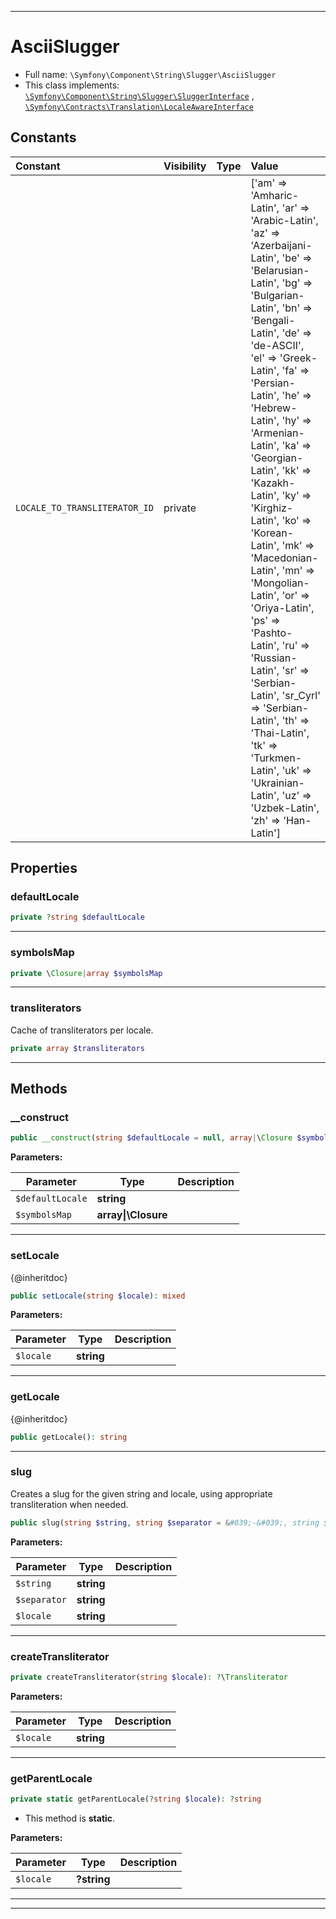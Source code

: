 ***

# AsciiSlugger

* Full name: `\Symfony\Component\String\Slugger\AsciiSlugger`
* This class implements:
  [`\Symfony\Component\String\Slugger\SluggerInterface`](./SluggerInterface.md)
  , [`\Symfony\Contracts\Translation\LocaleAwareInterface`](../../../Contracts/Translation/LocaleAwareInterface.md)

## Constants

| Constant | Visibility | Type | Value |
|:---------|:-----------|:-----|:------|
|`LOCALE_TO_TRANSLITERATOR_ID`|private| |[&#039;am&#039; =&gt; &#039;Amharic-Latin&#039;, &#039;ar&#039; =&gt; &#039;Arabic-Latin&#039;, &#039;az&#039; =&gt; &#039;Azerbaijani-Latin&#039;, &#039;be&#039; =&gt; &#039;Belarusian-Latin&#039;, &#039;bg&#039; =&gt; &#039;Bulgarian-Latin&#039;, &#039;bn&#039; =&gt; &#039;Bengali-Latin&#039;, &#039;de&#039; =&gt; &#039;de-ASCII&#039;, &#039;el&#039; =&gt; &#039;Greek-Latin&#039;, &#039;fa&#039; =&gt; &#039;Persian-Latin&#039;, &#039;he&#039; =&gt; &#039;Hebrew-Latin&#039;, &#039;hy&#039; =&gt; &#039;Armenian-Latin&#039;, &#039;ka&#039; =&gt; &#039;Georgian-Latin&#039;, &#039;kk&#039; =&gt; &#039;Kazakh-Latin&#039;, &#039;ky&#039; =&gt; &#039;Kirghiz-Latin&#039;, &#039;ko&#039; =&gt; &#039;Korean-Latin&#039;, &#039;mk&#039; =&gt; &#039;Macedonian-Latin&#039;, &#039;mn&#039; =&gt; &#039;Mongolian-Latin&#039;, &#039;or&#039; =&gt; &#039;Oriya-Latin&#039;, &#039;ps&#039; =&gt; &#039;Pashto-Latin&#039;, &#039;ru&#039; =&gt; &#039;Russian-Latin&#039;, &#039;sr&#039; =&gt; &#039;Serbian-Latin&#039;, &#039;sr_Cyrl&#039; =&gt; &#039;Serbian-Latin&#039;, &#039;th&#039; =&gt; &#039;Thai-Latin&#039;, &#039;tk&#039; =&gt; &#039;Turkmen-Latin&#039;, &#039;uk&#039; =&gt; &#039;Ukrainian-Latin&#039;, &#039;uz&#039; =&gt; &#039;Uzbek-Latin&#039;, &#039;zh&#039; =&gt; &#039;Han-Latin&#039;]|

## Properties

### defaultLocale

```php
private ?string $defaultLocale
```

***

### symbolsMap

```php
private \Closure|array $symbolsMap
```

***

### transliterators

Cache of transliterators per locale.

```php
private array $transliterators
```

***

## Methods

### __construct

```php
public __construct(string $defaultLocale = null, array|\Closure $symbolsMap = null): mixed
```

**Parameters:**

| Parameter | Type | Description |
|-----------|------|-------------|
| `$defaultLocale` | **string** |  |
| `$symbolsMap` | **array&#124;\Closure** |  |

***

### setLocale

{@inheritdoc}

```php
public setLocale(string $locale): mixed
```

**Parameters:**

| Parameter | Type | Description |
|-----------|------|-------------|
| `$locale` | **string** |  |

***

### getLocale

{@inheritdoc}

```php
public getLocale(): string
```

***

### slug

Creates a slug for the given string and locale, using appropriate transliteration when needed.

```php
public slug(string $string, string $separator = &#039;-&#039;, string $locale = null): \Symfony\Component\String\AbstractUnicodeString
```

**Parameters:**

| Parameter | Type | Description |
|-----------|------|-------------|
| `$string` | **string** |  |
| `$separator` | **string** |  |
| `$locale` | **string** |  |

***

### createTransliterator

```php
private createTransliterator(string $locale): ?\Transliterator
```

**Parameters:**

| Parameter | Type | Description |
|-----------|------|-------------|
| `$locale` | **string** |  |

***

### getParentLocale

```php
private static getParentLocale(?string $locale): ?string
```

* This method is **static**.

**Parameters:**

| Parameter | Type | Description |
|-----------|------|-------------|
| `$locale` | **?string** |  |

***


***

